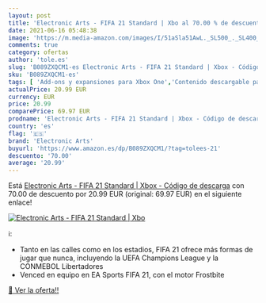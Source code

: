 ```yaml
---
layout: post
title: 'Electronic Arts - FIFA 21 Standard | Xbo al 70.00 % de descuento'
date: 2021-06-16 05:48:38
image: 'https://m.media-amazon.com/images/I/51aSla51AwL._SL500_._SL400_.jpg'
comments: true
category: ofertas
author: 'tole.es'
slug: 'B089ZXQCM1-es Electronic Arts - FIFA 21 Standard | Xbox - Código de...'
sku: 'B089ZXQCM1-es'
tags: [ 'Add-ons y expansiones para Xbox One','Contenido descargable para Xbox One','Hardware y juegos para Xbox One','Hardware y juegos para Xbox Series X y S','Videojuegos','electronic arts','xbox', ]
actualPrice: 20.99 EUR
currency: EUR
price: 20.99
comparePrice: 69.97 EUR
prodname: 'Electronic Arts - FIFA 21 Standard | Xbox - Código de descarga'
country: 'es'
flag: '🇪🇸'
brand: 'Electronic Arts'
buyurl: 'https://www.amazon.es/dp/B089ZXQCM1/?tag=tolees-21'
descuento: '70.00'
average: '20.99'
---
```


Está [Electronic Arts - FIFA 21 Standard | Xbox - Código de descarga](https://www.amazon.es/dp/B089ZXQCM1/?tag=tolees-21) con 70.00 de descuento por 20.99 EUR (original: 69.97 EUR) en el siguiente enlace!

[![Electronic Arts - FIFA 21 Standard | Xbo](https://m.media-amazon.com/images/I/51aSla51AwL._SL500_._SL400_.jpg)](https://www.amazon.es/dp/B089ZXQCM1/?tag=tolees-21)

ℹ️:

- Tanto en las calles como en los estadios, FIFA 21 ofrece más formas de jugar que nunca, incluyendo la UEFA Champions League y la CONMEBOL Libertadores
- Venced en equipo en EA Sports FIFA 21, con el motor Frostbite

[🛒 Ver la oferta!!](https://www.amazon.es/dp/B089ZXQCM1/?tag=tolees-21)

